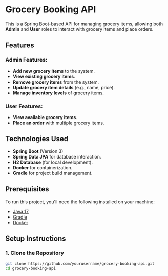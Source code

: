 # Grocery Booking API

This is a Spring Boot-based API for managing grocery items, allowing both **Admin** and **User** roles to interact with grocery items and place orders.

## Features

### Admin Features:
- **Add new grocery items** to the system.
- **View existing grocery items**.
- **Remove grocery items** from the system.
- **Update grocery item details** (e.g., name, price).
- **Manage inventory levels** of grocery items.

### User Features:
- **View available grocery items**.
- **Place an order** with multiple grocery items.

## Technologies Used

- **Spring Boot** (Version 3)
- **Spring Data JPA** for database interaction.
- **H2 Database** (for local development).
- **Docker** for containerization.
- **Gradle** for project build management.

## Prerequisites

To run this project, you'll need the following installed on your machine:

- [Java 17](https://adoptopenjdk.net/)
- [Gradle](https://gradle.org/install/)
- [Docker](https://www.docker.com/get-started)

## Setup Instructions

### 1. Clone the Repository

```bash
git clone https://github.com/yourusername/grocery-booking-api.git
cd grocery-booking-api
